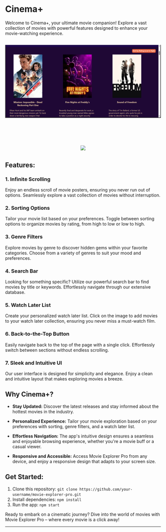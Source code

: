 
# Cinema+

Welcome to Cinema+, your ultimate movie companion! Explore a vast collection of movies with powerful features designed to enhance your movie-watching experience.

<h2 align="center"><img src="./src/imgs/screen-s.png"></h2><br><br>
<h2 align="center"><img src="./src/imgs/screen-s(2).png"></h2>

## Features:

### 1. Infinite Scrolling
Enjoy an endless scroll of movie posters, ensuring you never run out of options. Seamlessly explore a vast collection of movies without interruption.

### 2. Sorting Options
Tailor your movie list based on your preferences. Toggle between sorting options to organize movies by rating, from high to low or low to high.

### 3. Genre Filters
Explore movies by genre to discover hidden gems within your favorite categories. Choose from a variety of genres to suit your mood and preferences.

### 4. Search Bar
Looking for something specific? Utilize our powerful search bar to find movies by title or keywords. Effortlessly navigate through our extensive database.

### 5. Watch Later List
Create your personalized watch later list. Click on the image to add movies to your watch later collection, ensuring you never miss a must-watch film.


### 6. Back-to-the-Top Button
Easily navigate back to the top of the page with a single click. Effortlessly switch between sections without endless scrolling.

### 7. Sleek and Intuitive UI
Our user interface is designed for simplicity and elegance. Enjoy a clean and intuitive layout that makes exploring movies a breeze.

## Why Cinema+?

- **Stay Updated:** Discover the latest releases and stay informed about the hottest movies in the industry.

- **Personalized Experience:** Tailor your movie exploration based on your preferences with sorting, genre filters, and a watch later list.

- **Effortless Navigation:** The app's intuitive design ensures a seamless and enjoyable browsing experience, whether you're a movie buff or a casual viewer.

- **Responsive and Accessible:** Access Movie Explorer Pro from any device, and enjoy a responsive design that adapts to your screen size.

## Get Started:

1. Clone this repository: `git clone https://github.com/your-username/movie-explorer-pro.git`
2. Install dependencies: `npm install`
3. Run the app: `npm start`

Ready to embark on a cinematic journey? Dive into the world of movies with Movie Explorer Pro – where every movie is a click away!

---
